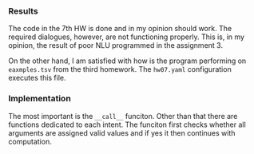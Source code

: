 ### Results

The code in the 7th HW is done and in my opinion should work. The required dialogues, 
however, are not functioning properly. This is, in my opinion, the result of poor NLU
programmed in the assignment 3.

On the other hand, I am satisfied with how is the program performing on `eaxmples.tsv`
from the third homework. The `hw07.yaml` configuration executes this file.

### Implementation

The most important is the `__call__` funciton. Other than that there are functions dedicated
to each intent. The funciton first checks whether all arguments are assigned valid values 
and if yes it then continues with computation.

